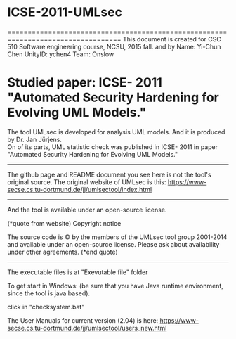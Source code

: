 # ICSE-2011-UMLsec
==================================================================================
This document is created for CSC 510 Software engineering course, NCSU, 2015 fall.
and by
Name: Yi-Chun Chen
UnityID: ychen4
Team: Onslow

Studied paper: ICSE- 2011 "Automated Security Hardening for Evolving UML Models."
==================================================================================
The tool UMLsec is developed for analysis UML models. And it is produced by Dr. Jan Jürjens.  
On of its parts, UML statistic check was published in
ICSE- 2011 in paper "Automated Security Hardening for Evolving UML Models."

---------------------------------------------------------------
The github page and README document you see here is not the tool's original source.
The original website of UMLsec is this: https://www-secse.cs.tu-dortmund.de/jj/umlsectool/index.html

---------------------------------------------------------------
And the tool is available under an open-source license.

(*quote from website)
Copyright notice

The source code is © by the members of the UMLsec tool group 2001-2014 and available under an open-source license. Please ask about availability under other agreements.
(*end quote)

---------------------------------------------------------------
The executable files is at "Exevutable file" folder

To get start in Windows:
(be sure that you have Java runtime environment, since the tool is java based).

click in "checksystem.bat"

The User Manuals for current version (2.04) is here: https://www-secse.cs.tu-dortmund.de/jj/umlsectool/users_new.html
